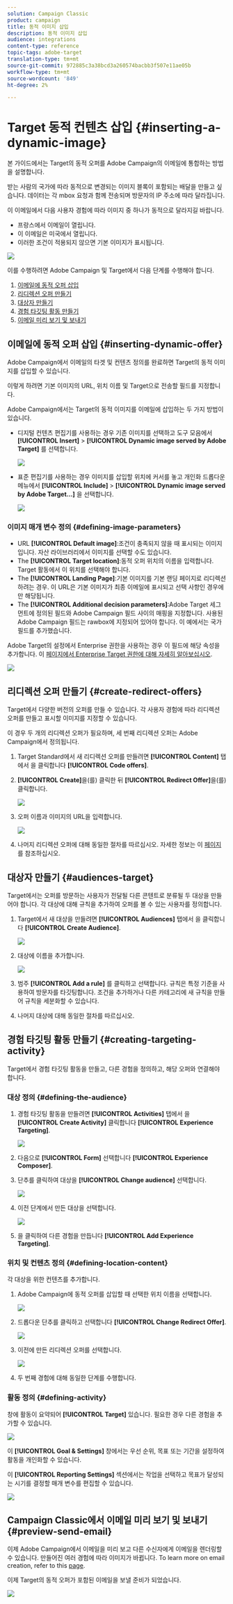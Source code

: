 ```yaml
---
solution: Campaign Classic
product: campaign
title: 동적 이미지 삽입
description: 동적 이미지 삽입
audience: integrations
content-type: reference
topic-tags: adobe-target
translation-type: tm+mt
source-git-commit: 972885c3a38bcd3a260574bacbb3f507e11ae05b
workflow-type: tm+mt
source-wordcount: '849'
ht-degree: 2%

---
```



# Target 동적 컨텐츠 삽입 {#inserting-a-dynamic-image}

본 가이드에서는 Target의 동적 오퍼를 Adobe Campaign의 이메일에 통합하는 방법을 설명합니다.

받는 사람의 국가에 따라 동적으로 변경되는 이미지 블록이 포함되는 배달을 만들고 싶습니다. 데이터는 각 mbox 요청과 함께 전송되며 방문자의 IP 주소에 따라 달라집니다.

이 이메일에서 다음 사용자 경험에 따라 이미지 중 하나가 동적으로 달라지길 바랍니다.

* 프랑스에서 이메일이 열립니다.
* 이 이메일은 미국에서 열립니다.
* 이러한 조건이 적용되지 않으면 기본 이미지가 표시됩니다.

![](assets/target_4.png)

이를 수행하려면 Adobe Campaign 및 Target에서 다음 단계를 수행해야 합니다.

1. [이메일에 동적 오퍼 삽입](../../integrations/using/inserting-a-dynamic-image.md#inserting-dynamic-offer)
1. [리디렉션 오퍼 만들기](../../integrations/using/inserting-a-dynamic-image.md#create-redirect-offers)
1. [대상자 만들기](../../integrations/using/inserting-a-dynamic-image.md#audiences-target)
1. [경험 타깃팅 활동 만들기](../../integrations/using/inserting-a-dynamic-image.md#creating-targeting-activity)
1. [이메일 미리 보기 및 보내기](../../integrations/using/inserting-a-dynamic-image.md#preview-send-email)

## 이메일에 동적 오퍼 삽입 {#inserting-dynamic-offer}

Adobe Campaign에서 이메일의 타겟 및 컨텐츠 정의를 완료하면 Target의 동적 이미지를 삽입할 수 있습니다.

이렇게 하려면 기본 이미지의 URL, 위치 이름 및 Target으로 전송할 필드를 지정합니다.

Adobe Campaign에서는 Target의 동적 이미지를 이메일에 삽입하는 두 가지 방법이 있습니다.

* 디지털 컨텐츠 편집기를 사용하는 경우 기존 이미지를 선택하고 도구 모음에서 **[!UICONTROL Insert]** > **[!UICONTROL Dynamic image served by Adobe Target]** 를 선택합니다.

   ![](assets/target_5.png)

* 표준 편집기를 사용하는 경우 이미지를 삽입할 위치에 커서를 놓고 개인화 드롭다운 메뉴에서 **[!UICONTROL Include]** > **[!UICONTROL Dynamic image served by Adobe Target...]** 을 선택합니다.

   ![](assets/target_12.png)

### 이미지 매개 변수 정의 {#defining-image-parameters}

* URL **[!UICONTROL Default image]**:조건이 충족되지 않을 때 표시되는 이미지입니다. 자산 라이브러리에서 이미지를 선택할 수도 있습니다.
* The **[!UICONTROL Target location]**:동적 오퍼 위치의 이름을 입력합니다. Target 활동에서 이 위치를 선택해야 합니다.
* The **[!UICONTROL Landing Page]**:기본 이미지를 기본 랜딩 페이지로 리디렉션하려는 경우. 이 URL은 기본 이미지가 최종 이메일에 표시되고 선택 사항인 경우에만 해당됩니다.
* The **[!UICONTROL Additional decision parameters]**:Adobe Target 세그먼트에 정의된 필드와 Adobe Campaign 필드 사이의 매핑을 지정합니다. 사용된 Adobe Campaign 필드는 rawbox에 지정되어 있어야 합니다. 이 예에서는 국가 필드를 추가했습니다.

Adobe Target의 설정에서 Enterprise 권한을 사용하는 경우 이 필드에 해당 속성을 추가합니다. 이 [페이지에서 Enterprise Target 권한에 대해 자세히 알아보십시오](https://docs.adobe.com/content/help/en/target/using/administer/manage-users/enterprise/properties-overview.html).

![](assets/target_13.png)

## 리디렉션 오퍼 만들기 {#create-redirect-offers}

Target에서 다양한 버전의 오퍼를 만들 수 있습니다. 각 사용자 경험에 따라 리디렉션 오퍼를 만들고 표시할 이미지를 지정할 수 있습니다.

이 경우 두 개의 리디렉션 오퍼가 필요하며, 세 번째 리디렉션 오퍼는 Adobe Campaign에서 정의됩니다.

1. Target Standard에서 새 리디렉션 오퍼를 만들려면 **[!UICONTROL Content]** 탭에서 을 클릭합니다 **[!UICONTROL Code offers]**.

1. **[!UICONTROL Create]**&#x200B;을(를) 클릭한 뒤 **[!UICONTROL Redirect Offer]**&#x200B;을(를) 클릭합니다.

   ![](assets/target_9.png)

1. 오퍼 이름과 이미지의 URL을 입력합니다.

   ![](assets/target_6.png)

1. 나머지 리디렉션 오퍼에 대해 동일한 절차를 따르십시오. 자세한 정보는 이 [페이지](https://docs.adobe.com/help/en/target/using/experiences/offers/offer-redirect.html)를 참조하십시오.

## 대상자 만들기 {#audiences-target}

Target에서는 오퍼를 방문하는 사용자가 전달될 다른 콘텐트로 분류될 두 대상을 만들어야 합니다. 각 대상에 대해 규칙을 추가하여 오퍼를 볼 수 있는 사용자를 정의합니다.

1. Target에서 새 대상을 만들려면 **[!UICONTROL Audiences]** 탭에서 을 클릭합니다 **[!UICONTROL Create Audience]**.

   ![](assets/audiences_1.png)

1. 대상에 이름을 추가합니다.

   ![](assets/audiences_2.png)

1. 범주 **[!UICONTROL Add a rule]** 를 클릭하고 선택합니다. 규칙은 특정 기준을 사용하여 방문자를 타깃팅합니다. 조건을 추가하거나 다른 카테고리에 새 규칙을 만들어 규칙을 세분화할 수 있습니다.

1. 나머지 대상에 대해 동일한 절차를 따르십시오.

## 경험 타깃팅 활동 만들기 {#creating-targeting-activity}

Target에서 경험 타깃팅 활동을 만들고, 다른 경험을 정의하고, 해당 오퍼와 연결해야 합니다.

### 대상 정의 {#defining-the-audience}

1. 경험 타깃팅 활동을 만들려면 **[!UICONTROL Activities]** 탭에서 을 **[!UICONTROL Create Activity]** 클릭합니다 **[!UICONTROL Experience Targeting]**.

   ![](assets/target_10.png)

1. 다음으로 **[!UICONTROL Form]** 선택합니다 **[!UICONTROL Experience Composer]**.

1. 단추를 클릭하여 대상을 **[!UICONTROL Change audience]** 선택합니다.

   ![](assets/target_10_2.png)

1. 이전 단계에서 만든 대상을 선택합니다.

   ![](assets/target_10_3.png)

1. 을 클릭하여 다른 경험을 만듭니다 **[!UICONTROL Add Experience Targeting]**.

### 위치 및 컨텐츠 정의 {#defining-location-content}

각 대상을 위한 컨텐츠를 추가합니다.

1. Adobe Campaign에 동적 오퍼를 삽입할 때 선택한 위치 이름을 선택합니다.

   ![](assets/target_15.png)

1. 드롭다운 단추를 클릭하고 선택합니다 **[!UICONTROL Change Redirect Offer]**.

   ![](assets/target_content.png)

1. 이전에 만든 리디렉션 오퍼를 선택합니다.

   ![](assets/target_content_2.png)

1. 두 번째 경험에 대해 동일한 단계를 수행합니다.

### 활동 정의 {#defining-activity}

창에 활동이 요약되어 **[!UICONTROL Target]** 있습니다. 필요한 경우 다른 경험을 추가할 수 있습니다.

![](assets/target_experience.png)

이 **[!UICONTROL Goal & Settings]** 창에서는 우선 순위, 목표 또는 기간을 설정하여 활동을 개인화할 수 있습니다.

이 **[!UICONTROL Reporting Settings]** 섹션에서는 작업을 선택하고 목표가 달성되는 시기를 결정할 매개 변수를 편집할 수 있습니다.

![](assets/target_experience_2.png)

## Campaign Classic에서 이메일 미리 보기 및 보내기 {#preview-send-email}

이제 Adobe Campaign에서 이메일을 미리 보고 다른 수신자에게 이메일을 렌더링할 수 있습니다. 만들어진 여러 경험에 따라 이미지가 바뀝니다. To learn more on email creation, refer to this [page](../../delivery/using/defining-the-email-content.md).

이제 Target의 동적 오퍼가 포함된 이메일을 보낼 준비가 되었습니다.

![](assets/target_20.png)
